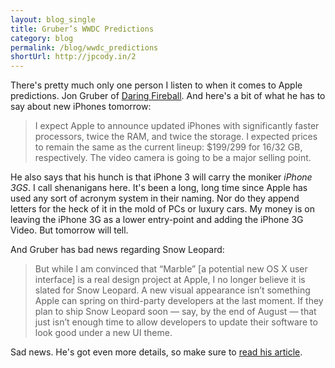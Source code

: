 ```yaml
---
layout: blog_single
title: Gruber’s WWDC Predictions
category: blog
permalink: /blog/wwdc_predictions
shortUrl: http://jpcody.in/2
---
```

<p>There's pretty much only one person I listen to when it comes to Apple predictions. Jon Gruber of <a href="http://www.daringfireball.net">Daring Fireball</a>. And here's a bit of what he has to say about new iPhones tomorrow:</p>
<blockquote>
    <p>I expect Apple to announce updated iPhones with significantly faster processors, twice the RAM, and twice the storage. I expected prices to remain the same as the current lineup: $199/299 for 16/32 GB, respectively. The video camera is going to be a major selling point.</p>
</blockquote>
<p>He also says that his hunch is that iPhone 3 will carry the moniker <em>iPhone 3GS</em>. I call shenanigans here. It's been a long, long time since Apple has used any sort of acronym system in their naming. Nor do they append letters for the heck of it in the mold of PCs or luxury cars. My money is on leaving the iPhone 3G as a lower entry-point and adding the iPhone 3G Video. But tomorrow will tell.</p>
<p>And Gruber has bad news regarding Snow Leopard:</p>
<blockquote>
    <p>But while I am convinced that “Marble” [a potential new OS X user interface] is a real design project at Apple, I no longer believe it is slated for Snow Leopard. A new visual appearance isn’t something Apple can spring on third-party developers at the last moment. If they plan to ship Snow Leopard soon — say, by the end of August — that just isn’t enough time to allow developers to update their software to look good under a new UI theme.</p>
</blockquote>
<p>Sad news. He's got even more details, so make sure to <a href="http://daringfireball.net/2009/06/wwdc_2009_predictions">read his article</a>.</p>